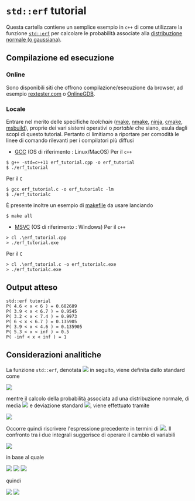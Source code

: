 # `std::erf` tutorial

Questa cartella contiene un semplice esempio in `c++` di come utilizzare la funzione [`std::erf`](https://en.cppreference.com/w/cpp/numeric/math/erf) per calcolare le probabilità associate alla [distribuzione normale (o gaussiana)](https://en.wikipedia.org/wiki/Normal_distribution).

## Compilazione ed esecuzione

### Online
Sono disponibili siti che offrono compilazione/esecuzione da browser, ad esempio [rextester.com](https://rextester.com/l/c_online_compiler_gcc) o [OnlineGDB](https://www.onlinegdb.com/online_c++_compiler).

### Locale
Entrare nel merito delle specifiche _toolchain_ ([make](https://www.gnu.org/software/make/), [nmake](https://docs.microsoft.com/it-it/cpp/build/reference/running-nmake?view=msvc-160), [ninja](https://ninja-build.org/), [cmake](https://cmake.org/), [msbuild](https://docs.microsoft.com/it-it/visualstudio/msbuild/msbuild?view=vs-2019)), proprie dei vari sistemi operativi o _portable_ che siano, esula dagli scopi di questo tutorial. Pertanto ci limitiamo a riportare per comodità le linee di comando rilevanti per i compilatori più diffusi

- [GCC](https://gcc.gnu.org/) (OS di riferimento : Linux/MacOS)
Per il `c++`
```
$ g++ -std=c++11 erf_tutorial.cpp -o erf_tutorial
$ ./erf_tutorial
```
Per il `C`
```
$ gcc erf_tutorial.c -o erf_tutorialc -lm
$ ./erf_tutorialc
```

È presente inoltre un esempio di [makefile](makefile) da usare lanciando
```
$ make all
```

- [MSVC](https://visualstudio.microsoft.com/it/vs/features/cplusplus/) (OS di riferimento : Windows)
Per il `c++`
```
> cl .\erf_tutorial.cpp
> ./erf_tutorial.exe
```
Per il `C`
```
> cl .\erf_tutorial.c -o erf_tutorialc.exe
> ./erf_tutorialc.exe
```

## Output atteso
```
std::erf tutorial
P( 4.6 < x < 6 ) = 0.682689
P( 3.9 < x < 6.7 ) = 0.9545
P( 3.2 < x < 7.4 ) = 0.9973
P( 6 < x < 6.7 ) = 0.135905
P( 3.9 < x < 4.6 ) = 0.135905
P( 5.3 < x < inf ) = 0.5
P( -inf < x < inf ) = 1
```


## Considerazioni analitiche

La funzione `std::erf`, denotata <img src="https://render.githubusercontent.com/render/math?math=\text{erf}(x)"> in seguito, viene definita dallo standard come

<img src="https://render.githubusercontent.com/render/math?math=\text{erf}(x) = \frac{2}{\sqrt{\pi}}\int_0^x e^{-t^2} dx">

mentre il calcolo della probabilità associata ad una distribuzione normale, di media <img src="https://render.githubusercontent.com/render/math?math=\mu"> e deviazione standard <img src="https://render.githubusercontent.com/render/math?math=\sigma">, viene effettuato tramite

<img src="https://render.githubusercontent.com/render/math?math=\text{P}(a < x < b) = \frac{1}{\sqrt{2\pi \sigma^2}}\int_a^b e^{-\frac{(x - \mu)^2}{2 \sigma^2}} dt">

Occorre quindi riscrivere l'espressione precedente in termini di <img src="https://render.githubusercontent.com/render/math?math=\text{erf}(x)">. Il confronto tra i due integrali suggerisce di operare il cambio di variabili


<img src="https://render.githubusercontent.com/render/math?math=y = \frac{x - \mu}{\sqrt{2 \sigma^2}}">

in base al quale

<img src="https://render.githubusercontent.com/render/math?math=dy = \sqrt{2 \sigma^2} dx">

<img src="https://render.githubusercontent.com/render/math?math=x = a \rightarrow y_a = \frac{a - \mu}{\sqrt{2 \sigma^2}}">

<img src="https://render.githubusercontent.com/render/math?math=x = b \rightarrow y_b = \frac{b - \mu}{\sqrt{2 \sigma^2}}">

quindi

<img src="https://render.githubusercontent.com/render/math?math=\text{P}(a < x < b) = \frac{1}{\sqrt{\pi}} \int_{y_a}^{y_b} e^{-y^2} dy = \frac{1}{\sqrt{\pi}} [ \int_{0}^{y_b} e^{-y^2} dy - \int_{0}^{y_a} e^{-y^2} dy ] =">

<img src="https://render.githubusercontent.com/render/math?math==\frac{1}{2} [ \frac{2}{\sqrt{\pi}} \int_{0}^{y_b} e^{-y^2} dy - \frac{2}{\sqrt{\pi}} \int_{0}^{y_a} e^{-y^2} dy ] = \frac{1}{2} [ \text{erf}(y_b) - \text{erf}(y_a) ]">

